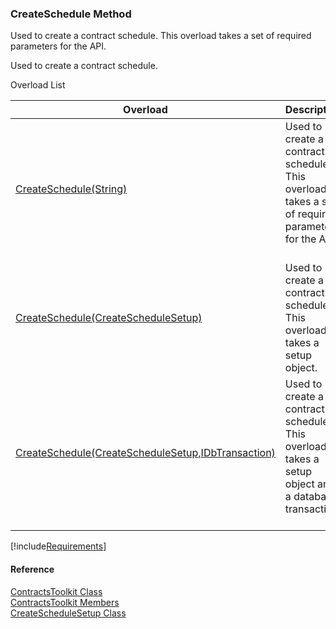 ﻿### CreateSchedule Method

Used to create a contract schedule. This overload takes a set of required parameters for the API.

Used to create a contract schedule.

Overload List

| Overload | Description |
| --- | --- |
| [CreateSchedule(String)](FChoice.Toolkits.Clarify~FChoice.Toolkits.Clarify.Contracts.ContractsToolkit~CreateSchedule(String).md) | Used to create a contract schedule. This overload takes a set of required parameters for the API.   |
| [CreateSchedule(CreateScheduleSetup)](FChoice.Toolkits.Clarify~FChoice.Toolkits.Clarify.Contracts.ContractsToolkit~CreateSchedule(CreateScheduleSetup).md) | Used to create a contract schedule. This overload takes a setup object.   |
| [CreateSchedule(CreateScheduleSetup,IDbTransaction)](FChoice.Toolkits.Clarify~FChoice.Toolkits.Clarify.Contracts.ContractsToolkit~CreateSchedule(CreateScheduleSetup,IDbTransaction).md) | Used to create a contract schedule. This overload takes a setup object and a database transaction.   |

[!include[Requirements](../partials/requirements.md)]



#### Reference

[ContractsToolkit Class](FChoice.Toolkits.Clarify~FChoice.Toolkits.Clarify.Contracts.ContractsToolkit.md)  
[ContractsToolkit Members](FChoice.Toolkits.Clarify~FChoice.Toolkits.Clarify.Contracts.ContractsToolkit_members.md)  
[CreateScheduleSetup Class](FChoice.Toolkits.Clarify~FChoice.Toolkits.Clarify.Contracts.CreateScheduleSetup.md)